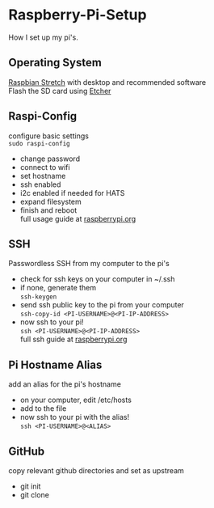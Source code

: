 # Raspberry-Pi-Setup
How I set up my pi's. <br />

## Operating System
[Raspbian Stretch](https://www.raspberrypi.org/downloads/raspbian/) with desktop and recommended software <br />
Flash the SD card using [Etcher](https://www.balena.io/etcher/) <br />

## Raspi-Config
configure basic settings <br />
`sudo raspi-config`
- change password <br />
- connect to wifi <br />
- set hostname <br />
- ssh enabled <br />
- i2c enabled if needed for HATS <br />
- expand filesystem <br />
- finish and reboot <br />
full usage guide at [raspberrypi.org](https://www.raspberrypi.org/documentation/configuration/raspi-config.md) <br />

## SSH
Passwordless SSH from my computer to the pi's <br />
- check for ssh keys on your computer in ~/.ssh <br />
- if none, generate them <br />
`ssh-keygen` <br />
- send ssh public key to the pi from your computer <br />
`ssh-copy-id <PI-USERNAME>@<PI-IP-ADDRESS>`  <br />
- now ssh to your pi! <br />
`ssh <PI-USERNAME>@<PI-IP-ADDRESS>` <br />
full ssh guide at [raspberrypi.org](https://www.raspberrypi.org/documentation/remote-access/ssh/passwordless.md) <br />

## Pi Hostname Alias
add an alias for the pi's hostname <br />
- on your computer, edit /etc/hosts <br />
- add <PI-IP-ADRESS> <ALIAS> to the file <br />
- now ssh to your pi with the alias! <br />
`ssh <PI-USERNAME>@<ALIAS>` <br />

## GitHub
copy relevant github directories and set as upstream
- git init <br />
- git clone <REPO>
